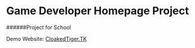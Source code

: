 # Game Developer Homepage Project
######Project for School

Demo Website: [CloakedTiger.TK](https://cloakedtiger.tk/)

